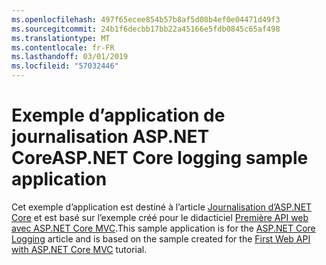 ```yaml
---
ms.openlocfilehash: 497f65ecee854b57b8af5d08b4ef0e04471d49f3
ms.sourcegitcommit: 24b1f6decbb17bb22a45166e5fdb0845c65af498
ms.translationtype: MT
ms.contentlocale: fr-FR
ms.lasthandoff: 03/01/2019
ms.locfileid: "57032446"
---
```

# <a name="aspnet-core-logging-sample-application"></a><span data-ttu-id="ec060-101">Exemple d’application de journalisation ASP.NET Core</span><span class="sxs-lookup"><span data-stu-id="ec060-101">ASP.NET Core logging sample application</span></span>

<span data-ttu-id="ec060-102">Cet exemple d’application est destiné à l’article [Journalisation d’ASP.NET Core](https://docs.microsoft.com/aspnet/core/fundamentals/logging/index) et est basé sur l’exemple créé pour le didacticiel [Première API web avec ASP.NET Core MVC](https://docs.microsoft.com/aspnet/core/tutorials/first-web-api).</span><span class="sxs-lookup"><span data-stu-id="ec060-102">This sample application is for the [ASP.NET Core Logging](https://docs.microsoft.com/aspnet/core/fundamentals/logging/index) article and is based on the sample created for the [First Web API with ASP.NET Core MVC](https://docs.microsoft.com/aspnet/core/tutorials/first-web-api) tutorial.</span></span>
